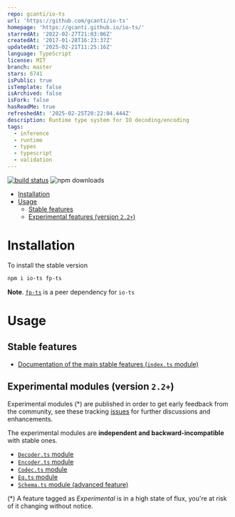 ```yaml
---
repo: gcanti/io-ts
url: 'https://github.com/gcanti/io-ts'
homepage: 'https://gcanti.github.io/io-ts/'
starredAt: '2022-02-27T21:03:06Z'
createdAt: '2017-01-28T16:23:37Z'
updatedAt: '2025-02-21T11:25:16Z'
language: TypeScript
license: MIT
branch: master
stars: 6741
isPublic: true
isTemplate: false
isArchived: false
isFork: false
hasReadMe: true
refreshedAt: '2025-02-25T20:22:04.444Z'
description: Runtime type system for IO decoding/encoding
tags:
  - inference
  - runtime
  - types
  - typescript
  - validation
---
```


[![build status](https://img.shields.io/travis/gcanti/io-ts/master.svg?style=flat-square)](https://travis-ci.org/gcanti/io-ts)
![npm downloads](https://img.shields.io/npm/dm/io-ts.svg)

<!-- START doctoc generated TOC please keep comment here to allow auto update -->
<!-- DON'T EDIT THIS SECTION, INSTEAD RE-RUN doctoc TO UPDATE -->

- [Installation](#installation)
- [Usage](#usage)
  - [Stable features](#stable-features)
  - [Experimental features (version `2.2+`)](#experimental-features-version-22)

<!-- END doctoc generated TOC please keep comment here to allow auto update -->

# Installation

To install the stable version

```sh
npm i io-ts fp-ts
```

**Note**. [`fp-ts`](https://github.com/gcanti/fp-ts) is a peer dependency for `io-ts`

# Usage


## Stable features

- [Documentation of the main stable features (`index.ts` module)](index.md)

## Experimental modules (version `2.2+`)

Experimental modules (\*) are published in order to get early feedback from the community, see these tracking [issues](https://github.com/gcanti/io-ts/issues?q=label%3Av2.2+) for further discussions and enhancements.

The experimental modules are **independent and backward-incompatible** with stable ones.

- [`Decoder.ts` module](Decoder.md)
- [`Encoder.ts` module](Encoder.md)
- [`Codec.ts` module](Codec.md)
- [`Eq.ts` module](Eq.md)
- [`Schema.ts` module (advanced feature)](Schema.md)

(\*) A feature tagged as _Experimental_ is in a high state of flux, you're at risk of it changing without notice.
